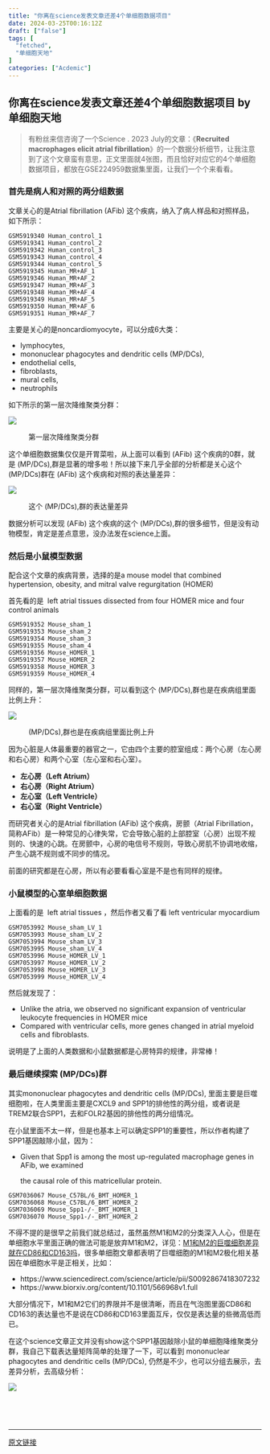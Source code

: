 ```yaml
---
title: "你离在science发表文章还差4个单细胞数据项目"
date: 2024-03-25T00:16:12Z
draft: ["false"]
tags: [
  "fetched",
  "单细胞天地"
]
categories: ["Acdemic"]
---
```

你离在science发表文章还差4个单细胞数据项目 by 单细胞天地
------
<div><section data-tool="mdnice编辑器" data-website="https://www.mdnice.com"><blockquote data-tool="mdnice编辑器"><span></span><p>有粉丝来信咨询了一个Science . 2023 July的文章：《<strong>Recruited macrophages elicit atrial fibrillation</strong>》的一个数据分析细节，让我注意到了这个文章蛮有意思，正文里面就4张图，而且恰好对应它的4个单细胞数据项目，都放在GSE224959数据集里面，让我们一个个来看看。</p></blockquote><h3 data-tool="mdnice编辑器"><span></span><span>首先是病人和对照的两分组数据</span><span></span></h3><p data-tool="mdnice编辑器">文章关心的是Atrial fibrillation (AFib) 这个疾病，纳入了病人样品和对照样品， 如下所示：</p><pre data-tool="mdnice编辑器"><span></span><code>GSM5919340 Human_control_1<br>GSM5919341 Human_control_2<br>GSM5919342 Human_control_3<br>GSM5919343 Human_control_4<br>GSM5919344 Human_control_5<br>GSM5919345 Human_MR+AF_1<br>GSM5919346 Human_MR+AF_2<br>GSM5919347 Human_MR+AF_3<br>GSM5919348 Human_MR+AF_4<br>GSM5919349 Human_MR+AF_5<br>GSM5919350 Human_MR+AF_6<br>GSM5919351 Human_MR+AF_7<br></code></pre><p data-tool="mdnice编辑器">主要是关心的是noncardiomyocyte，可以分成6大类：</p><ul data-tool="mdnice编辑器"><li><section>lymphocytes,</section></li><li><section>mononuclear phagocytes and dendritic cells (MP/DCs),</section></li><li><section>endothelial cells,</section></li><li><section>fibroblasts,</section></li><li><section>mural cells,</section></li><li><section>neutrophils</section></li></ul><p data-tool="mdnice编辑器">如下所示的第一层次降维聚类分群：</p><p><img data-galleryid="" data-imgfileid="100044911" data-ratio="0.30833333333333335" data-s="300,640" data-src="https://mmbiz.qpic.cn/mmbiz_png/cZNhZQ6j4wzS256gSszD0llbH6eS4m0DTDJc4kdEjEt3ibtTeic6O7Drazo6V3ZDe5ND5uJ065aBYM0u7lQwia4MA/640?wx_fmt=png&amp;from=appmsg" data-type="png" data-w="1080" src="https://mmbiz.qpic.cn/mmbiz_png/cZNhZQ6j4wzS256gSszD0llbH6eS4m0DTDJc4kdEjEt3ibtTeic6O7Drazo6V3ZDe5ND5uJ065aBYM0u7lQwia4MA/640?wx_fmt=png&amp;from=appmsg"></p><figure data-tool="mdnice编辑器"><figcaption>第一层次降维聚类分群</figcaption></figure><p data-tool="mdnice编辑器">这个单细胞数据集仅仅是开胃菜啦，从上面可以看到 (AFib) 这个疾病的0群，就是 (MP/DCs),群是显著的增多啦！所以接下来几乎全部的分析都是关心这个 (MP/DCs)群在 (AFib) 这个疾病和对照的表达量差异：</p><p><img data-galleryid="" data-imgfileid="100044912" data-ratio="0.5879629629629629" data-s="300,640" data-src="https://mmbiz.qpic.cn/mmbiz_png/cZNhZQ6j4wzS256gSszD0llbH6eS4m0DwzY7xicQ0aoKibLtzoSTsKrnKWiatS8yPh5dOtHMpXVTgia3B44EcUiaTBQ/640?wx_fmt=png&amp;from=appmsg" data-type="png" data-w="1080" src="https://mmbiz.qpic.cn/mmbiz_png/cZNhZQ6j4wzS256gSszD0llbH6eS4m0DwzY7xicQ0aoKibLtzoSTsKrnKWiatS8yPh5dOtHMpXVTgia3B44EcUiaTBQ/640?wx_fmt=png&amp;from=appmsg"></p><figure data-tool="mdnice编辑器"><figcaption>这个 (MP/DCs),群的表达量差异</figcaption></figure><p data-tool="mdnice编辑器">数据分析可以发现 (AFib) 这个疾病的这个 (MP/DCs),群的很多细节，但是没有动物模型，肯定是差点意思，没办法发在science上面。</p><h3 data-tool="mdnice编辑器"><span></span><span>然后是小鼠模型数据</span><span></span></h3><p data-tool="mdnice编辑器">配合这个文章的疾病背景，选择的是a mouse model that combined hypertension, obesity, and mitral valve regurgitation (HOMER)</p><p data-tool="mdnice编辑器">首先看的是  left atrial tissues dissected from four HOMER mice and four control animals</p><pre data-tool="mdnice编辑器"><span></span><code>GSM5919352 Mouse_sham_1<br>GSM5919353 Mouse_sham_2<br>GSM5919354 Mouse_sham_3<br>GSM5919355 Mouse_sham_4<br>GSM5919356 Mouse_HOMER_1<br>GSM5919357 Mouse_HOMER_2<br>GSM5919358 Mouse_HOMER_3<br>GSM5919359 Mouse_HOMER_4<br></code></pre><p data-tool="mdnice编辑器">同样的，第一层次降维聚类分群，可以看到这个 (MP/DCs),群也是在疾病组里面比例上升：</p><p><img data-galleryid="" data-imgfileid="100044913" data-ratio="0.49074074074074076" data-s="300,640" data-src="https://mmbiz.qpic.cn/mmbiz_png/cZNhZQ6j4wzS256gSszD0llbH6eS4m0DRHxIDj6qAgCBuEc2GyzcA3Rg1dLIMRwHl2swCqd9CbmZjBljZicRVEQ/640?wx_fmt=png&amp;from=appmsg" data-type="png" data-w="1080" src="https://mmbiz.qpic.cn/mmbiz_png/cZNhZQ6j4wzS256gSszD0llbH6eS4m0DRHxIDj6qAgCBuEc2GyzcA3Rg1dLIMRwHl2swCqd9CbmZjBljZicRVEQ/640?wx_fmt=png&amp;from=appmsg"></p><figure data-tool="mdnice编辑器"><figcaption>(MP/DCs),群也是在疾病组里面比例上升</figcaption></figure><p data-tool="mdnice编辑器">因为心脏是人体最重要的器官之一，它由四个主要的腔室组成：两个心房（左心房和右心房）和两个心室（左心室和右心室）。</p><ul data-tool="mdnice编辑器"><li><section><strong>左心房（Left Atrium）</strong></section></li><li><section><strong>右心房（Right Atrium）</strong></section></li><li><section><strong>左心室（Left Ventricle）</strong></section></li><li><section><strong>右心室（Right Ventricle）</strong></section></li></ul><p data-tool="mdnice编辑器">而研究者关心的是Atrial fibrillation (AFib) 这个疾病，房颤（Atrial Fibrillation，简称AFib）是一种常见的心律失常，它会导致心脏的上部腔室（心房）出现不规则的、快速的心跳。在房颤中，心房的电信号不规则，导致心房肌不协调地收缩，产生心跳不规则或不同步的情况。</p><p data-tool="mdnice编辑器">前面的研究都是在心房，所以有必要看看心室是不是也有同样的规律。</p><h3 data-tool="mdnice编辑器"><span></span><span>小鼠模型的心室单细胞数据</span><span></span></h3><p data-tool="mdnice编辑器">上面看的是  left atrial tissues ，然后作者又看了看 left ventricular myocardium</p><pre data-tool="mdnice编辑器"><span></span><code>GSM7053992 Mouse_sham_LV_1<br>GSM7053993 Mouse_sham_LV_2<br>GSM7053994 Mouse_sham_LV_3<br>GSM7053995 Mouse_sham_LV_4<br>GSM7053996 Mouse_HOMER_LV_1<br>GSM7053997 Mouse_HOMER_LV_2<br>GSM7053998 Mouse_HOMER_LV_3<br>GSM7053999 Mouse_HOMER_LV_4<br></code></pre><p data-tool="mdnice编辑器">然后就发现了：</p><ul data-tool="mdnice编辑器"><li><section>Unlike the atria, we observed no significant expansion of ventricular leukocyte frequencies in HOMER mice</section></li><li><section>Compared with ventricular cells, more genes changed in atrial myeloid cells and fibroblasts.</section></li></ul><p data-tool="mdnice编辑器">说明是了上面的人类数据和小鼠数据都是心房特异的规律，非常棒！</p><h3 data-tool="mdnice编辑器"><span></span><span>最后继续探索 (MP/DCs)群</span><span></span></h3><p data-tool="mdnice编辑器">其实mononuclear phagocytes and dendritic cells (MP/DCs), 里面主要是巨噬细胞啦，在人类里面主要是CXCL9 and SPP1的排他性的两分组，或者说是TREM2联合SPP1，去和FOLR2基因的排他性的两分组情况。</p><p data-tool="mdnice编辑器">在小鼠里面不太一样，但是也基本上可以确定SPP1的重要性，所以作者构建了SPP1基因敲除小鼠，因为：</p><ul data-tool="mdnice编辑器"><li><section><p>Given that Spp1 is among the most up-regulated macrophage genes in AFib, we examined</p><p>the causal role of this matricellular protein.</p></section></li></ul><pre data-tool="mdnice编辑器"><span></span><code>GSM7036067 Mouse_C57BL/6_BMT_HOMER_1<br>GSM7036068 Mouse_C57BL/6_BMT_HOMER_2<br>GSM7036069 Mouse_Spp1-/-_BMT_HOMER_1<br>GSM7036070 Mouse_Spp1-/-_BMT_HOMER_2<br></code></pre><p data-tool="mdnice编辑器">不得不提的是很早之前我们就总结过，虽然虽然M1和M2的分类深入人心，但是在单细胞水平里面正确的做法可能是放弃M1和M2，详见：<a href="https://mp.weixin.qq.com/s?__biz=MzAxMDkxODM1Ng==&amp;mid=2247515731&amp;idx=1&amp;sn=6d728661b6d022a9185e72b94a9267c5&amp;scene=21#wechat_redirect" data-linktype="2">M1和M2的巨噬细胞差异就在CD86和CD163吗</a>，很多单细胞文章都表明了巨噬细胞的M1和M2极化相关基因在单细胞水平是正相关，比如：</p><ul data-tool="mdnice编辑器"><li><section>https://www.sciencedirect.com/science/article/pii/S0092867418307232</section></li><li><section>https://www.biorxiv.org/content/10.1101/566968v1.full</section></li></ul><p data-tool="mdnice编辑器">大部分情况下，M1和M2它们的界限并不是很清晰，而且在气泡图里面CD86和CD163的表达量也不是说在CD86和CD163里面互斥，仅仅是表达量的些微高低而已。</p><p data-tool="mdnice编辑器">在这个science文章正文并没有show这个SPP1基因敲除小鼠的单细胞降维聚类分群，我自己下载表达量矩阵简单的处理了一下，可以看到 mononuclear phagocytes and dendritic cells (MP/DCs), 仍然是不少，也可以分组去展示，去差异分析，去高级分析：</p><p><img data-galleryid="" data-imgfileid="100044914" data-ratio="1.1009259259259259" data-s="300,640" data-src="https://mmbiz.qpic.cn/mmbiz_png/cZNhZQ6j4wzS256gSszD0llbH6eS4m0Dm7dhV5StVehAyfWtC688SicicwAntKXQFlKSJ28m5rJibYU1FjFReJFyg/640?wx_fmt=png&amp;from=appmsg" data-type="png" data-w="1080" src="https://mmbiz.qpic.cn/mmbiz_png/cZNhZQ6j4wzS256gSszD0llbH6eS4m0Dm7dhV5StVehAyfWtC688SicicwAntKXQFlKSJ28m5rJibYU1FjFReJFyg/640?wx_fmt=png&amp;from=appmsg"></p><figure data-tool="mdnice编辑器"><figcaption> </figcaption></figure></section><p><br></p><p><mp-style-type data-value="3"></mp-style-type></p></div>  
<hr>
<a href="https://mp.weixin.qq.com/s/e43Pd2cpIynDwCWylljRXg",target="_blank" rel="noopener noreferrer">原文链接</a>
